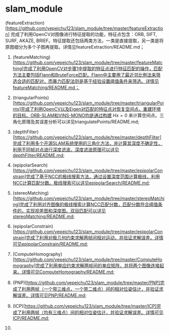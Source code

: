 # slam_module


   (featureExtraction)[https://github.com/yepeichu123/slam_module/tree/master/featureExtraction] 完成了利用OpenCV对图像进行特征提取的功能，特征点包含：ORB, SIFT, SURF, AKAZE, BRIEF。特征提取还包括两类方法，一类是直接提取，另一类是将原图细分为多个子图再提取。详情见featureExtraction/README.md；
   

1. (featureMatching)[https://github.com/yepeichu123/slam_module/tree/master/featureMatching]完成了利用OpenCV对步骤1中提取的特征点进行特征匹配的操作，匹配方法主要包括Flann和BruteForce匹配。Flann中主要用了最近邻比例法来筛选合适的匹配对，而暴力匹配法则是基于经验设置阈值条件来筛选。详情见featureMatching/README.md；
   

2. (triangularPoints)[https://github.com/yepeichu123/slam_module/tree/master/triangularPoints]完成了利用OpenCV以及Eigen对匹配的特征点对恢复空间点，重建环境的目标。ORB-SLAM和VINS-MONO均是通过构建 $Hx = 0$ 来计算空间点。三角化原理及其误差分析可以详见triangulatePoints/README.md;
   

3. (depthFilter)[https://github.com/yepeichu123/slam_module/tree/master/depthFilter]完成了利用多个开源SLAM系统使用的三角化方法，并计算其深度不确定性，利用不同帧对点进行深度滤波。深度滤波原理可以详见depthFilter/README.md;
   

4. (epipolarSearch)[https://github.com/yepeichu123/slam_module/tree/master/epipolarConstrain]完成了基于NCC的极线搜索方法，通过设置深度范围计算极线，利用NCC计算匹配分数。极线搜索可以详见epipolarSearch/README.md;
   

5. (stereoMatching)[https://github.com/yepeichu123/slam_module/tree/master/stereoMatching]完成了利用对齐图像的极线搜索计算NCC匹配分数，匹配分数符合阈值条件的，实现视差图和深度图。双目匹配可以详见stereoMatching/README.md;


6. (epipolarConstrain)[https://github.com/yepeichu123/slam_module/tree/master/epipolarConstrain]完成了利用对极几何约束求解两帧间相对运动，并验证求解误差。详情可见epipolarConstrain/README.md;


7. (ComputeHomography)[https://github.com/yepeichu123/slam_module/tree/master/ComputeHomography]完成了利用单应约束求解两帧间的单应矩阵，并将两个图像连接起来。详情可见ComputeHomography/README.md;


8. (PNP)[https://github.com/yepeichu123/slam_module/tree/master/PNP]完成了利用两帧（一个带三维点，一个带二维点）间的相对位姿估计，并验证求解误差。详情可见PNP/README.md;


9.  (ICP)[https://github.com/yepeichu123/slam_module/tree/master/ICP]完成了利用两帧（均有三维点）间的相对位姿估计，并验证求解误差。详情可见ICP/README.md;


10. 
